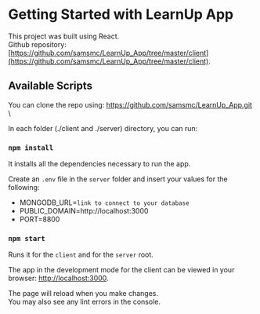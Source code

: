 # Getting Started with LearnUp App

This project was built using React.\
Github repository: [https://github.com/samsmc/LearnUp_App/tree/master/client](https://github.com/samsmc/LearnUp_App/tree/master/client).


## Available Scripts

You can clone the repo using: https://github.com/samsmc/LearnUp_App.git \

In each folder (./client and ./server) directory, you can run:
### `npm install`

It installs all the dependencies necessary to run the app.

Create an `.env` file in the `server` folder and insert your values for the following: 
* MONGODB_URL=`link to connect to your database`
* PUBLIC_DOMAIN=http://localhost:3000
* PORT=8800

### `npm start`
Runs it for the `client` and for the `server` root.

The app in the development mode for the client can be viewed in your browser: [http://localhost:3000](http://localhost:3000).

The page will reload when you make changes.\
You may also see any lint errors in the console.


